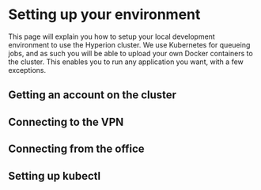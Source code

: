 Setting up your environment
=====

This page will explain you how to setup your local development environment to use the Hyperion cluster. We use Kubernetes for queueing jobs, and as such you will be able to upload your own Docker containers to the cluster. This enables you to run any application you want, with a few exceptions.

Getting an account on the cluster
-----

Connecting to the VPN
-----

Connecting from the office
-----

Setting up kubectl
-----
